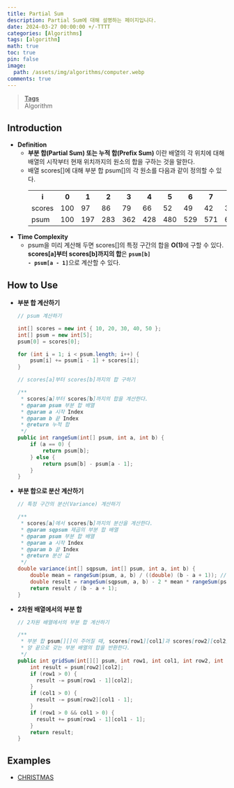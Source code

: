 ```yaml
---
title: Partial Sum
description: Partial Sum에 대해 설명하는 페이지입니다.
date: 2024-03-27 00:00:00 +/-TTTT
categories: [Algorithms]
tags: [algorithm]
math: true
toc: true
pin: false
image:
  path: /assets/img/algorithms/computer.webp
comments: true
---
```


<blockquote class="prompt-info"><p><strong><u>Tags</u></strong> <br />
Algorithm</p></blockquote>

## Introduction

- **Definition**
  - **부분 합(Partial Sum) 또는 누적 합(Prefix Sum)** 이란 배열의 각 위치에 대해 배열의 시작부터 현재 위치까지의 원소의 합을 구하는 것을 말한다.
  - 배열 scores[]에 대해 부분 합 psum[]의 각 원소를 다음과 같이 정의할 수 있다.
    <table>
      <tr>
        <th>i</th>
        <th>0</th>
        <th>1</th>
        <th>2</th>
        <th>3</th>
        <th>4</th>
        <th>5</th>
        <th>6</th>
        <th>7</th>
        <th>8</th>
      </tr>
      <tr>
        <td>scores</td>
        <td>100</td>
        <td>97</td>
        <td>86</td>
        <td>79</td>
        <td>66</td>
        <td>52</td>
        <td>49</td>
        <td>42</td>
        <td>31</td>
      </tr>
      <tr>
        <td>psum</td>
        <td>100</td>
        <td>197</td>
        <td>283</td>
        <td>362</td>
        <td>428</td>
        <td>480</td>
        <td>529</td>
        <td>571</td>
        <td>602</td>
      </tr>
    </table>
- **Time Complexity**
  - psum을 미리 계산해 두면 scores[]의 특정 구간의 합을 <b>O(1)</b>에 구할 수 있다. <b>scores[a]부터 scores[b]까지의 합</b>은 <code><b>psum[b] - psum[a - 1]</b></code>으로 계산할 수 있다.

## How to Use

- <b>부분 합 계산하기</b>

  ```java
  // psum 계산하기

  int[] scores = new int { 10, 20, 30, 40, 50 };
  int[] psum = new int[5];
  psum[0] = scores[0];

  for (int i = 1; i < psum.length; i++) {
      psum[i] += psum[i - 1] + scores[i];
  }
  ```

  ```java
  // scores[a]부터 scores[b]까지의 합 구하기

  /**
   * scores[a]부터 scores[b]까지의 합을 계산한다.
   * @param psum 부분 합 배열
   * @param a 시작 Index
   * @param b 끝 Index
   * @return 누적 합
   */
  public int rangeSum(int[] psum, int a, int b) {
      if (a == 0) {
          return psum[b];
      } else {
          return psum[b] - psum[a - 1];
      }
  }
  ```

- <b>부분 합으로 분산 계산하기</b>

  ```java
  // 특정 구간의 분산(Variance) 계산하기

  /**
   * scores[a]에서 scores[b]까지의 분산을 계산한다.
   * @param sqpsum 제곱의 부분 합 배열
   * @param psum 부분 합 배열
   * @param a 시작 Index
   * @param b 끝 Index
   * @return 분산 값
   */
  double variance(int[] sqpsum, int[] psum, int a, int b) {
      double mean = rangeSum(psum, a, b) / ((double) (b - a + 1)); // 구간의 평균 값 계산
      double result = rangeSum(sqpsum, a, b) - 2 * mean * rangeSum(psum, a, b) + (b - a + 1) * mean * mean;
      return result / (b - a + 1);
  }
  ```

- <b>2차원 배열에서의 부분 합</b>

  ```java
  // 2차원 배열에서의 부분 합 계산하기

  /**
   * 부분 합 psum[][]이 주어질 때, scores[row1][col1]과 scores[row2][col2]를
   * 양 끝으로 갖는 부분 배열의 합을 반환한다.
   */
  public int gridSum(int[][] psum, int row1, int col1, int row2, int col2) {
      int result = psum[row2][col2];
      if (row1 > 0) {
        result -= psum[row1 - 1][col2];
      }
      if (col1 > 0) {
        result -= psum[row2][col1 - 1];
      }
      if (row1 > 0 && col1 > 0) {
        result += psum[row1 - 1][col1 - 1];
      }
      return result;
  }
  ```

## Examples

- <a href="https://github.com/HyunJinNo/Algorithm/blob/main/Partial%20Sum%20(Prefix%20Sum)/CHRISTMAS.ts" target="_blank">CHRISTMAS</a>
